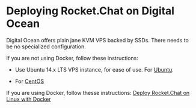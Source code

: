 # Deploying Rocket.Chat on Digital Ocean

Digital Ocean offers plain jane KVM VPS backed by SSDs.  There needs to be no specialized configuration.

If you are not using Docker, follow these instructions: 

- Use Ubuntu 14.x LTS VPS instance, for ease of use. For [Ubuntu](Ubuntu.md).

- For [CentOS](CentOS%207.md)

If you are using Docker, follow thesse instructions: [Deploy Rocket.Chat on Linux with Docker](../3.%20Using%20Docker/Docker%20-%20Nginx%20SSL%20-%20Hubot.md)

